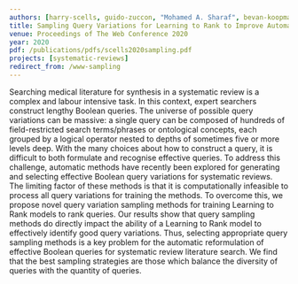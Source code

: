```yaml
---
authors: [harry-scells, guido-zuccon, "Mohamed A. Sharaf", bevan-koopman]
title: Sampling Query Variations for Learning to Rank to Improve Automatic Boolean Query Generation in Systematic Reviews
venue: Proceedings of The Web Conference 2020
year: 2020
pdf: /publications/pdfs/scells2020sampling.pdf
projects: [systematic-reviews] 
redirect_from: /www-sampling
---
```


Searching medical literature for synthesis in a systematic review is a complex and labour intensive task. In this context, expert searchers construct lengthy Boolean queries. The universe of possible query variations can be massive: a single query can be composed of hundreds of field-restricted search terms/phrases or ontological concepts, each grouped by a logical operator nested to depths of sometimes five or more levels deep. With the many choices about how to construct a query, it is difficult to both formulate and recognise effective queries. To address this challenge, automatic methods have recently been explored for generating and selecting effective Boolean query variations for systematic reviews. The limiting factor of these methods is that it is computationally infeasible to process all query variations for training the methods. To overcome this, we propose novel query variation sampling methods for training Learning to Rank models to rank queries. Our results show that query sampling methods do directly impact the ability of a Learning to Rank model to effectively identify good query variations. Thus, selecting appropriate query sampling methods is a key problem for the automatic reformulation of effective Boolean queries for systematic review literature search. We find that the best sampling strategies are those which balance the diversity of queries with the quantity of queries.
